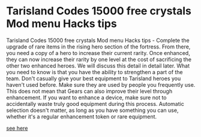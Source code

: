 # Tarisland Codes 15000 free crystals Mod menu Hacks tips

Tarisland Codes 15000 free crystals Mod menu Hacks tips - Complete the upgrade of rare items in the rising hero section of the fortress. From there, you need a copy of a hero to increase their current rarity. Once enhanced, they can now increase their rarity by one level at the cost of sacrificing the other two enhanced heroes. We will discuss this detail in detail later. What you need to know is that you have the ability to strengthen a part of the team. Don't casually give your best equipment to Tarisland heroes you haven't used before. Make sure they are used by people you frequently use. This does not mean that Gears can also improve their level through enhancement. If you want to enhance a device, make sure not to accidentally waste truly good equipment during this process. Automatic selection doesn't matter, as long as you have something you can use, whether it's a regular enhancement token or rare equipment.

[see here](https://fureway.top/tarisland/)

